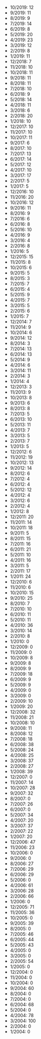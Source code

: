 *  10/2019: 12
*  9/2019: 11
*  8/2019: 9
*  7/2019: 14
*  6/2019: 8
*  5/2019: 20
*  4/2019: 23
*  3/2019: 12
*  2/2019: 8
*  1/2019: 11
*  12/2018: 7
*  11/2018: 10
*  10/2018: 11
*  9/2018: 11
*  8/2018: 11
*  7/2018: 10
*  6/2018: 9
*  5/2018: 14
*  4/2018: 11
*  3/2018: 6
*  2/2018: 20
*  1/2018: 10
*  12/2017: 10
*  11/2017: 10
*  10/2017: 11
*  9/2017: 6
*  8/2017: 10
*  7/2017: 13
*  6/2017: 14
*  5/2017: 12
*  4/2017: 10
*  3/2017: 17
*  2/2017: 5
*  1/2017: 5
*  12/2016: 10
*  11/2016: 20
*  10/2016: 12
*  9/2016: 11
*  8/2016: 9
*  7/2016: 6
*  6/2016: 8
*  5/2016: 10
*  4/2016: 9
*  3/2016: 4
*  2/2016: 8
*  1/2016: 5
*  12/2015: 15
*  11/2015: 8
*  10/2015: 6
*  9/2015: 5
*  8/2015: 3
*  7/2015: 7
*  6/2015: 4
*  5/2015: 9
*  4/2015: 7
*  3/2015: 5
*  2/2015: 6
*  1/2015: 7
*  12/2014: 7
*  11/2014: 9
*  10/2014: 6
*  9/2014: 12
*  8/2014: 3
*  7/2014: 13
*  6/2014: 13
*  5/2014: 9
*  4/2014: 6
*  3/2014: 11
*  2/2014: 3
*  1/2014: 4
*  12/2013: 3
*  11/2013: 9
*  10/2013: 8
*  9/2013: 6
*  8/2013: 8
*  7/2013: 5
*  6/2013: 10
*  5/2013: 11
*  4/2013: 7
*  3/2013: 5
*  2/2013: 7
*  1/2013: 5
*  12/2012: 6
*  11/2012: 19
*  10/2012: 13
*  9/2012: 14
*  8/2012: 6
*  7/2012: 4
*  6/2012: 4
*  5/2012: 12
*  4/2012: 4
*  3/2012: 6
*  2/2012: 4
*  1/2012: 8
*  12/2011: 20
*  11/2011: 14
*  10/2011: 18
*  9/2011: 5
*  8/2011: 15
*  7/2011: 16
*  6/2011: 21
*  5/2011: 10
*  4/2011: 16
*  3/2011: 5
*  2/2011: 17
*  1/2011: 24
*  12/2010: 6
*  11/2010: 6
*  10/2010: 15
*  9/2010: 25
*  8/2010: 7
*  7/2010: 10
*  6/2010: 11
*  5/2010: 11
*  4/2010: 36
*  3/2010: 14
*  2/2010: 8
*  1/2010: 0
*  12/2009: 0
*  11/2009: 0
*  10/2009: 8
*  9/2009: 8
*  8/2009: 9
*  7/2009: 18
*  6/2009: 9
*  5/2009: 9
*  4/2009: 0
*  3/2009: 0
*  2/2009: 10
*  1/2009: 20
*  12/2008: 32
*  11/2008: 21
*  10/2008: 10
*  9/2008: 11
*  8/2008: 12
*  7/2008: 18
*  6/2008: 38
*  5/2008: 24
*  4/2008: 25
*  3/2008: 37
*  2/2008: 27
*  1/2008: 39
*  12/2007: 0
*  11/2007: 14
*  10/2007: 28
*  9/2007: 32
*  8/2007: 0
*  7/2007: 26
*  6/2007: 0
*  5/2007: 34
*  4/2007: 20
*  3/2007: 37
*  2/2007: 22
*  1/2007: 20
*  12/2006: 47
*  11/2006: 23
*  10/2006: 0
*  9/2006: 0
*  8/2006: 27
*  7/2006: 29
*  6/2006: 29
*  5/2006: 0
*  4/2006: 61
*  3/2006: 28
*  2/2006: 66
*  1/2006: 0
*  12/2005: 71
*  11/2005: 36
*  10/2005: 0
*  9/2005: 39
*  8/2005: 0
*  7/2005: 46
*  6/2005: 44
*  5/2005: 43
*  4/2005: 0
*  3/2005: 0
*  2/2005: 54
*  1/2005: 0
*  12/2004: 0
*  11/2004: 0
*  10/2004: 0
*  9/2004: 60
*  8/2004: 0
*  7/2004: 0
*  6/2004: 68
*  5/2004: 0
*  4/2004: 78
*  3/2004: 100
*  2/2004: 0
*  1/2004: 0